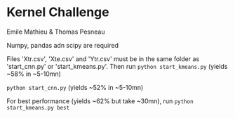 # Kernel Challenge
Emile Mathieu & Thomas Pesneau

Numpy, pandas adn scipy are required

Files 'Xtr.csv', 'Xte.csv' and 'Ytr.csv' must be in the same folder as 'start_cnn.py' or 'start_kmeans.py'.
Then run
`python start_kmeans.py` (yields ~58% in ~5-10mn)

`python start_cnn.py` (yields ~52% in ~5-10mn)

For best performance (yields ~62% but take ~30mn), run
`python start_kmeans.py best`
